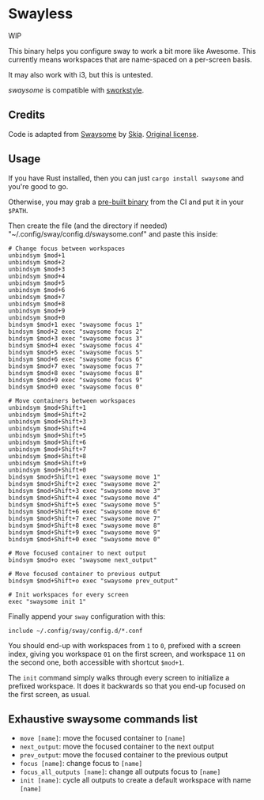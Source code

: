 # Swayless

WIP

This binary helps you configure sway to work a bit more like Awesome. This
currently means workspaces that are name-spaced on a per-screen basis.

It may also work with i3, but this is untested.

_swaysome_ is compatible with [sworkstyle](https://lib.rs/crates/sworkstyle).

## Credits

Code is adapted from [Swaysome](https://gitlab.com/hyask/swaysome) by
[Skia](https://gitlab.com/hyask). [Original license](./LICENSE.Skia).

## Usage

If you have Rust installed, then you can just `cargo install swaysome` and
you're good to go.

Otherwise, you may grab a
[pre-built binary](https://gitlab.com/hyask/swaysome/-/jobs/artifacts/master/raw/target/release/swaysome?job=build:cargo)
from the CI and put it in your `$PATH`.

Then create the file (and the directory if needed)
"~/.config/sway/config.d/swaysome.conf" and paste this inside:

```
# Change focus between workspaces
unbindsym $mod+1
unbindsym $mod+2
unbindsym $mod+3
unbindsym $mod+4
unbindsym $mod+5
unbindsym $mod+6
unbindsym $mod+7
unbindsym $mod+8
unbindsym $mod+9
unbindsym $mod+0
bindsym $mod+1 exec "swaysome focus 1"
bindsym $mod+2 exec "swaysome focus 2"
bindsym $mod+3 exec "swaysome focus 3"
bindsym $mod+4 exec "swaysome focus 4"
bindsym $mod+5 exec "swaysome focus 5"
bindsym $mod+6 exec "swaysome focus 6"
bindsym $mod+7 exec "swaysome focus 7"
bindsym $mod+8 exec "swaysome focus 8"
bindsym $mod+9 exec "swaysome focus 9"
bindsym $mod+0 exec "swaysome focus 0"

# Move containers between workspaces
unbindsym $mod+Shift+1
unbindsym $mod+Shift+2
unbindsym $mod+Shift+3
unbindsym $mod+Shift+4
unbindsym $mod+Shift+5
unbindsym $mod+Shift+6
unbindsym $mod+Shift+7
unbindsym $mod+Shift+8
unbindsym $mod+Shift+9
unbindsym $mod+Shift+0
bindsym $mod+Shift+1 exec "swaysome move 1"
bindsym $mod+Shift+2 exec "swaysome move 2"
bindsym $mod+Shift+3 exec "swaysome move 3"
bindsym $mod+Shift+4 exec "swaysome move 4"
bindsym $mod+Shift+5 exec "swaysome move 5"
bindsym $mod+Shift+6 exec "swaysome move 6"
bindsym $mod+Shift+7 exec "swaysome move 7"
bindsym $mod+Shift+8 exec "swaysome move 8"
bindsym $mod+Shift+9 exec "swaysome move 9"
bindsym $mod+Shift+0 exec "swaysome move 0"

# Move focused container to next output
bindsym $mod+o exec "swaysome next_output"

# Move focused container to previous output
bindsym $mod+Shift+o exec "swaysome prev_output"

# Init workspaces for every screen
exec "swaysome init 1"
```

Finally append your `sway` configuration with this:

```
include ~/.config/sway/config.d/*.conf
```

You should end-up with workspaces from `1` to `0`, prefixed with a screen index,
giving you workspace `01` on the first screen, and workspace `11` on the second
one, both accessible with shortcut `$mod+1`.

The `init` command simply walks through every screen to initialize a prefixed
workspace. It does it backwards so that you end-up focused on the first screen,
as usual.

## Exhaustive swaysome commands list

- `move [name]`: move the focused container to `[name]`
- `next_output`: move the focused container to the next output
- `prev_output`: move the focused container to the previous output
- `focus [name]`: change focus to `[name]`
- `focus_all_outputs [name]`: change all outputs focus to `[name]`
- `init [name]`: cycle all outputs to create a default workspace with name
  `[name]`
